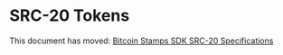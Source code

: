 # SRC-20 Tokens

This document has moved:
[Bitcoin Stamps SDK SRC-20 Specifications](https://github.com/stampchain-io/stamps_sdk/blob/main/docs/src20specs.md)
